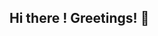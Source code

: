 ## Hi there ! Greetings! 👋

<!--

🙋‍♀️ Elevate Your Gaming with the Power of Bare Metal
In a world where every millisecond counts, Macarne LLC stands as the unparalleled champion of hosting solutions tailored for the gaming industry. 
As a global leader in bare metal hosting, we are committed to delivering unrivaled performance, security, and scalability to power the most demanding online gaming experiences.
🌈 We sponsor and donate to open source projects email us info@macarne.com
-->

